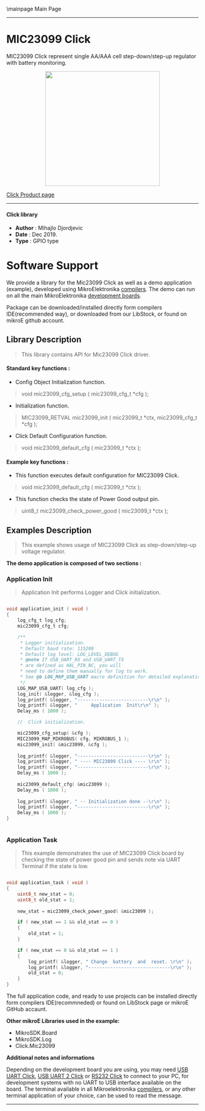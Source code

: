 \mainpage Main Page
 
 

---
# MIC23099 Click

MIC23099 Click represent single AA/AAA cell step-down/step-up regulator with battery monitoring.

<p align="center">
  <img src="https://download.mikroe.com/images/click_for_ide/mic23099_click.png" height=300px>
</p>

[Click Product page](https://www.mikroe.com/mic23099-click)

---


#### Click library 

- **Author**        : Mihajlo Djordjevic
- **Date**          : Dec 2019.
- **Type**          : GPIO type


# Software Support

We provide a library for the Mic23099 Click 
as well as a demo application (example), developed using MikroElektronika 
[compilers](https://shop.mikroe.com/compilers). 
The demo can run on all the main MikroElektronika [development boards](https://shop.mikroe.com/development-boards).

Package can be downloaded/installed directly form compilers IDE(recommended way), or downloaded from our LibStock, or found on mikroE github account. 

## Library Description

> This library contains API for Mic23099 Click driver.

#### Standard key functions :

- Config Object Initialization function.
> void mic23099_cfg_setup ( mic23099_cfg_t *cfg ); 
 
- Initialization function.
> MIC23099_RETVAL mic23099_init ( mic23099_t *ctx, mic23099_cfg_t *cfg );

- Click Default Configuration function.
> void mic23099_default_cfg ( mic23099_t *ctx );


#### Example key functions :

- This function executes default configuration for MIC23099 Click.
> void mic23099_default_cfg ( mic23099_t *ctx );
 
- This function checks the state of Power Good output pin.
> uint8_t mic23099_check_power_good ( mic23099_t *ctx );

## Examples Description

> 
> This example shows usage of MIC23099 Click as step-down/step-up voltage regulator.
> 

**The demo application is composed of two sections :**

### Application Init 

>
> Application Init performs Logger and Click initialization.
> 

```c

void application_init ( void )
{
    log_cfg_t log_cfg;
    mic23099_cfg_t cfg;

    /** 
     * Logger initialization.
     * Default baud rate: 115200
     * Default log level: LOG_LEVEL_DEBUG
     * @note If USB_UART_RX and USB_UART_TX 
     * are defined as HAL_PIN_NC, you will 
     * need to define them manually for log to work. 
     * See @b LOG_MAP_USB_UART macro definition for detailed explanation.
     */
    LOG_MAP_USB_UART( log_cfg );
    log_init( &logger, &log_cfg );
    log_printf( &logger, "--------------------------\r\n" );
    log_printf( &logger, "     Application  Init\r\n" );
    Delay_ms ( 1000 );

    //  Click initialization.

    mic23099_cfg_setup( &cfg );
    MIC23099_MAP_MIKROBUS( cfg, MIKROBUS_1 );
    mic23099_init( &mic23099, &cfg );
    
    log_printf( &logger, "--------------------------\r\n" );
    log_printf( &logger, " ---- MIC23099 Click ---- \r\n" );
    log_printf( &logger, "--------------------------\r\n" );
    Delay_ms ( 1000 );
    
    mic23099_default_cfg( &mic23099 );
    Delay_ms ( 1000 );
    
    log_printf( &logger, " -- Initialization done --\r\n" );
    log_printf( &logger, "--------------------------\r\n" );
    Delay_ms ( 1000 );
}
  
```

### Application Task

>
> This example demonstrates the use of MIC23099 Click board by checking 
> the state of power good pin and sends note via UART Terminal 
> if the state is low.
> 

```c

void application_task ( void )
{
    uint8_t new_stat = 0;
    uint8_t old_stat = 1;
    
    new_stat = mic23099_check_power_good( &mic23099 );

    if ( new_stat == 1 && old_stat == 0 )
    {
        old_stat = 1;
    }

    if ( new_stat == 0 && old_stat == 1 )
    {
        log_printf( &logger, " Change  battery  and  reset. \r\n" );
        log_printf( &logger, "------------------------------\r\n" );
        old_stat = 0;
    }
}  

```

The full application code, and ready to use projects can be  installed directly form compilers IDE(recommneded) or found on LibStock page or mikroE GitHub accaunt.

**Other mikroE Libraries used in the example:** 

- MikroSDK.Board
- MikroSDK.Log
- Click.Mic23099

**Additional notes and informations**

Depending on the development board you are using, you may need 
[USB UART Click](https://shop.mikroe.com/usb-uart-click), 
[USB UART 2 Click](https://shop.mikroe.com/usb-uart-2-click) or 
[RS232 Click](https://shop.mikroe.com/rs232-click) to connect to your PC, for 
development systems with no UART to USB interface available on the board. The 
terminal available in all Mikroelektronika 
[compilers](https://shop.mikroe.com/compilers), or any other terminal application 
of your choice, can be used to read the message.



---
